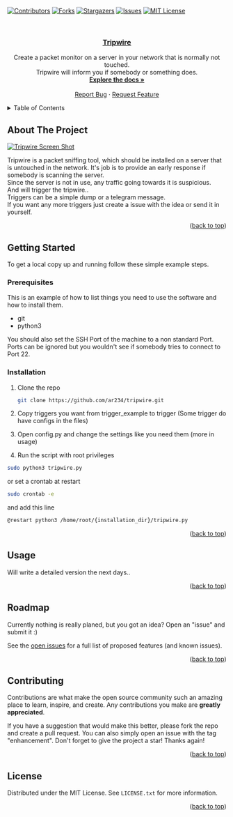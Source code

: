 <div id="top"></div>

<!-- PROJECT SHIELDS -->
<!--
*** I'm using markdown "reference style" links for readability.
*** Reference links are enclosed in brackets [ ] instead of parentheses ( ).
*** See the bottom of this document for the declaration of the reference variables
*** for contributors-url, forks-url, etc. This is an optional, concise syntax you may use.
*** https://www.markdownguide.org/basic-syntax/#reference-style-links
-->
[![Contributors][contributors-shield]][contributors-url]
[![Forks][forks-shield]][forks-url]
[![Stargazers][stars-shield]][stars-url]
[![Issues][issues-shield]][issues-url]
[![MIT License][license-shield]][license-url]

<!-- PROJECT LOGO -->
<br />
<div align="center">
  <a href="https://github.com/ar234/tripwire">
    <h3 align="center">Tripwire</h3>
  </a>

  <p align="center">
    Create a packet monitor on a server in your network that is normally not touched.
    <br />
    Tripwire will inform you if somebody or something does.
    <br />
    <a href="https://github.com/ar234/tripwire"><strong>Explore the docs »</strong></a>
    <br />
    <br />
    <a href="https://github.com/ar234/tripwire/issues">Report Bug</a>
    ·
    <a href="https://github.com/ar234/tripwire/issues">Request Feature</a>
  </p>
</div>

<!-- TABLE OF CONTENTS -->
<details>
  <summary>Table of Contents</summary>
  <ol>
    <li>
      <a href="#about-the-project">About The Project</a>
      <ul>
        <li><a href="#built-with">Built With</a></li>
      </ul>
    </li>
    <li>
      <a href="#getting-started">Getting Started</a>
      <ul>
        <li><a href="#prerequisites">Prerequisites</a></li>
        <li><a href="#installation">Installation</a></li>
      </ul>
    </li>
    <li><a href="#usage">Usage</a></li>
    <li><a href="#contributing">Contributing</a></li>
    <li><a href="#license">License</a></li>
    <li><a href="#contact">Contact</a></li>
  </ol>
</details>



<!-- ABOUT THE PROJECT -->
## About The Project

[![Tripwire Screen Shot][tripwire-screenshot]](https://github.com/ar234/tripwire)

Tripwire is a packet sniffing tool, which should be installed on a server that 
is untouched in the network. It's job is to provide an early response if somebody 
is scanning the server. 
<br>
Since the server is not in use, any traffic going towards it is suspicious.<br>
And will trigger the tripwire..
<br>
Triggers can be a simple dump or a telegram message.
<br>
If you want any more triggers just create a issue with the idea or send it in yourself.

<p align="right">(<a href="#top">back to top</a>)</p>

<!-- GETTING STARTED -->
## Getting Started

To get a local copy up and running follow these simple example steps.

### Prerequisites

This is an example of how to list things you need to use the software and how to install them.
* git
* python3

You should also set the SSH Port of the machine to a non standard Port.
Ports can be ignored but you wouldn't see if somebody tries to connect to Port 22.

### Installation

1. Clone the repo
   ```sh
   git clone https://github.com/ar234/tripwire.git
   ```
2. Copy triggers you want from trigger_example to trigger (Some trigger do have configs in the files)

3. Open config.py and change the settings like you need them (more in usage)

4. Run the script with root privileges
```sh
sudo python3 tripwire.py
```
or set a crontab at restart
```sh
sudo crontab -e
```
and add this line
```sh
@restart python3 /home/root/{installation_dir}/tripwire.py
```

<p align="right">(<a href="#top">back to top</a>)</p>


<!-- USAGE EXAMPLES -->
## Usage

Will write a detailed version the next days..

<p align="right">(<a href="#top">back to top</a>)</p>



<!-- ROADMAP -->
## Roadmap

Currently nothing is really planed, but you got an idea? Open an "issue" and submit it :)

See the [open issues](https://github.com/ar234/tripwire/issues) for a full list of proposed features (and known issues).

<p align="right">(<a href="#top">back to top</a>)</p>



<!-- CONTRIBUTING -->
## Contributing

Contributions are what make the open source community such an amazing place to learn, inspire, and create. Any contributions you make are **greatly appreciated**.

If you have a suggestion that would make this better, please fork the repo and create a pull request. You can also simply open an issue with the tag "enhancement".
Don't forget to give the project a star! Thanks again!

<p align="right">(<a href="#top">back to top</a>)</p>



<!-- LICENSE -->
## License

Distributed under the MIT License. See `LICENSE.txt` for more information.

<p align="right">(<a href="#top">back to top</a>)</p>


<!-- MARKDOWN LINKS & IMAGES -->
<!-- https://www.markdownguide.org/basic-syntax/#reference-style-links -->
[contributors-shield]: https://img.shields.io/github/contributors/ar234/tripwire.svg?style=flat
[contributors-url]: https://github.com/ar234/tripwire/graphs/contributors
[forks-shield]: https://img.shields.io/github/forks/ar234/tripwire.svg?style=flat
[forks-url]: https://github.com/ar234/tripwire/network/members
[stars-shield]: https://img.shields.io/github/stars/ar234/tripwire.svg?style=flat
[stars-url]: https://github.com/ar234/tripwire/stargazers
[issues-shield]: https://img.shields.io/github/issues/ar234/tripwire.svg?style=flat
[issues-url]: https://github.com/ar234/tripwire/issues
[license-shield]: https://img.shields.io/github/license/ar234/tripwire.svg?style=flat
[license-url]: https://github.com/ar234/tripwire/blob/master/LICENSE.txt
[tripwire-screenshot]: https://i.imgur.com/Leun5Cn.png
